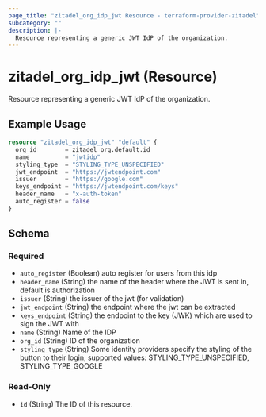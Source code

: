 ```yaml
---
page_title: "zitadel_org_idp_jwt Resource - terraform-provider-zitadel"
subcategory: ""
description: |-
  Resource representing a generic JWT IdP of the organization.
---
```


# zitadel_org_idp_jwt (Resource)

Resource representing a generic JWT IdP of the organization.

## Example Usage

```terraform
resource "zitadel_org_idp_jwt" "default" {
  org_id        = zitadel_org.default.id
  name          = "jwtidp"
  styling_type  = "STYLING_TYPE_UNSPECIFIED"
  jwt_endpoint  = "https://jwtendpoint.com"
  issuer        = "https://google.com"
  keys_endpoint = "https://jwtendpoint.com/keys"
  header_name   = "x-auth-token"
  auto_register = false
}
```

<!-- schema generated by tfplugindocs -->
## Schema

### Required

- `auto_register` (Boolean) auto register for users from this idp
- `header_name` (String) the name of the header where the JWT is sent in, default is authorization
- `issuer` (String) the issuer of the jwt (for validation)
- `jwt_endpoint` (String) the endpoint where the jwt can be extracted
- `keys_endpoint` (String) the endpoint to the key (JWK) which are used to sign the JWT with
- `name` (String) Name of the IDP
- `org_id` (String) ID of the organization
- `styling_type` (String) Some identity providers specify the styling of the button to their login, supported values: STYLING_TYPE_UNSPECIFIED, STYLING_TYPE_GOOGLE

### Read-Only

- `id` (String) The ID of this resource.
